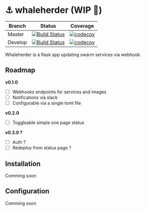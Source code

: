 # ⚓️ whaleherder (WIP 🚧)

| Branch  | Status | Coverage |
| --- | --- | --- |
| Master | [![Build Status](https://travis-ci.org/etienne-napoleone/whaleherder.svg?branch=master)](https://travis-ci.org/etienne-napoleone/whaleherder) | [![codecov](https://codecov.io/gh/etienne-napoleone/whaleherder/branch/master/graph/badge.svg)](https://codecov.io/gh/etienne-napoleone/whaleherder) |
| Develop | [![Build Status](https://travis-ci.org/etienne-napoleone/whaleherder.svg?branch=develop)](https://travis-ci.org/etienne-napoleone/whaleherder) | [![codecov](https://codecov.io/gh/etienne-napoleone/whaleherder/branch/develop/graph/badge.svg)](https://codecov.io/gh/etienne-napoleone/whaleherder) |

Whaleherder is a flask app updating swarm services via webhook.

## Roadmap

**v0.1.0**

 - [ ] Webhooks endpoints for services and images
 - [ ] Notifications via slack
 - [ ] Configurable via a single toml file

**v0.2.0**

 - [ ] Toggleable simple one page status
 
**v0.3.0 ?**

 - [ ] Auth ?
 - [ ] Redeploy from status page ?

## Installation

Comming soon

## Configuration

Comming soon
